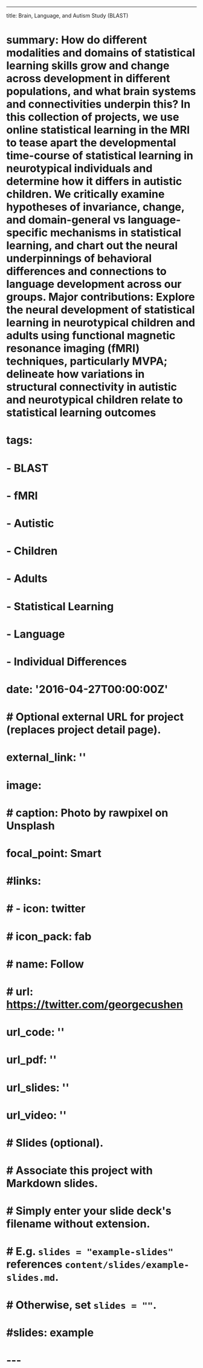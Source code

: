 ---
title: Brain, Language, and Autism Study (BLAST)
# summary: How do different modalities and domains of statistical learning skills grow and change across development in different populations, and what brain systems and connectivities underpin this? In this collection of projects, we use online statistical learning in the MRI to tease apart the developmental time-course of statistical learning in neurotypical individuals and determine how it differs in autistic children. We critically examine hypotheses of invariance, change, and domain-general vs language-specific mechanisms in statistical learning, and chart out the neural underpinnings of behavioral differences and connections to language development across our groups. Major contributions: Explore the neural development of statistical learning in neurotypical children and adults using functional magnetic resonance imaging (fMRI) techniques, particularly MVPA; delineate how variations in structural connectivity in autistic and neurotypical children relate to statistical learning outcomes
# 
# 
# tags:
#   - BLAST
#   - fMRI
#   - Autistic
#   - Children
#   - Adults
#   - Statistical Learning
#   - Language
#   - Individual Differences
# date: '2016-04-27T00:00:00Z'
# 
# # Optional external URL for project (replaces project detail page).
# external_link: ''
# 
# image:
#   # caption: Photo by rawpixel on Unsplash
#   focal_point: Smart
# 
# #links:
# #  - icon: twitter
# #    icon_pack: fab
# #    name: Follow
# #    url: https://twitter.com/georgecushen
# url_code: ''
# url_pdf: ''
# url_slides: ''
# url_video: ''
# 
# # Slides (optional).
# #   Associate this project with Markdown slides.
# #   Simply enter your slide deck's filename without extension.
# #   E.g. `slides = "example-slides"` references `content/slides/example-slides.md`.
# #   Otherwise, set `slides = ""`.
# #slides: example
# ---
# 

